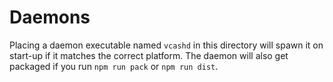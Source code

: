 # Daemons
Placing a daemon executable named `vcashd` in this directory will spawn it on
start-up if it matches the correct platform. The daemon will also get packaged
if you run `npm run pack` or `npm run dist`.
